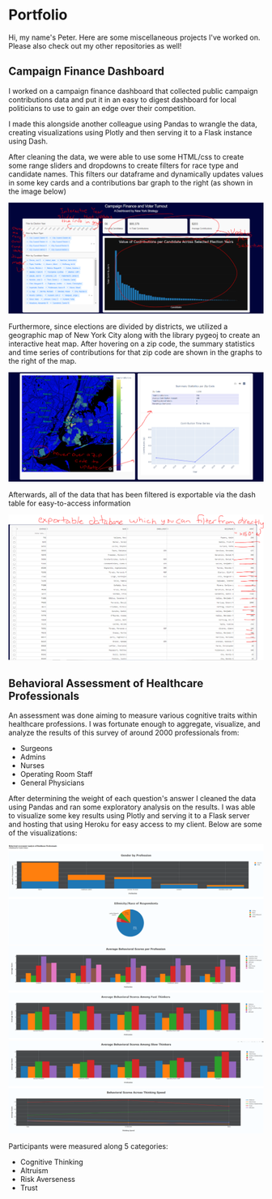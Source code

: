 # Portfolio
Hi, my name's Peter. Here are some miscellaneous projects I've worked on. Please also check out my other repositories as well!

## Campaign Finance Dashboard

I worked on a campaign finance dashboard that collected public campaign contributions data and put it in an easy to digest dashboard for local politicians to use to gain an edge over their competition.

I made this alongside another colleague using Pandas to wrangle the data, creating visualizations using Plotly and then serving it to a Flask instance using Dash.

After cleaning the data, we were able to use some HTML/css to create some range sliders and dropdowns to create filters for race type and candidate names. This filters our dataframe and dynamically updates values in some key cards and a contributions bar graph to the right (as shown in the image below)

![ex1](District%2024%20Election%20Dashboard%2006-2019/campaign_dashboard_1.PNG)

Furthermore, since elections are divided by districts, we utilized a geographic map of New York City along with the library pygeoj to create an interactive heat map. After hovering on a zip code, the summary statistics and time series of contributions for that zip code are shown in the graphs to the right of the map.

![ex2](District%2024%20Election%20Dashboard%2006-2019/campaign_dashboard_2.PNG)

Afterwards, all of the data that has been filtered is exportable via the dash table for easy-to-access information

![ex3](District%2024%20Election%20Dashboard%2006-2019/campaign_dashboard_3.PNG)


## Behavioral Assessment of Healthcare Professionals

An assessment was done aiming to measure various cognitive traits within healthcare professions. I was fortunate enough to aggregate, visualize, and analyze the results of this survey of around 2000 professionals from:
 - Surgeons
 - Admins
 - Nurses
 - Operating Room Staff
 - General Physicians
 
After determining the weight of each question's answer I cleaned the data using Pandas and ran some exploratory analysis on the results. I was able to visualize some key results using Plotly and serving it to a Flask server and hosting that using Heroku for easy access to my client. Below are some of the visualizations:

![img1](Creative%20Science%20Dashboard/data/img1.PNG)
![img2](Creative%20Science%20Dashboard/data/img2.PNG)
![img3](Creative%20Science%20Dashboard/data/img3.PNG)

Participants were measured along 5 categories:
 - Cognitive Thinking
 - Altruism
 - Risk Averseness
 - Trust
